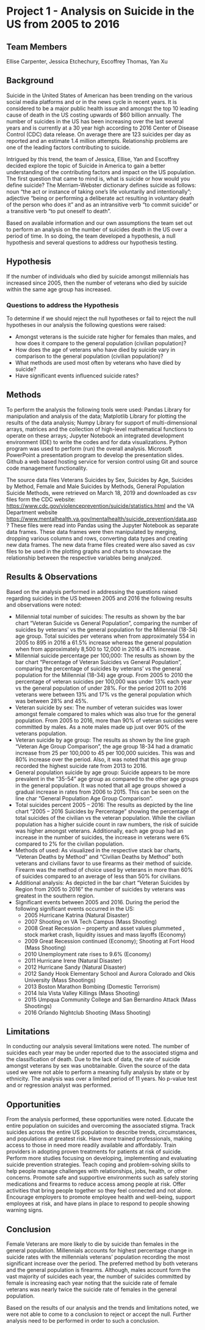 # Project 1 - Analysis on Suicide in the US from 2005 to 2016

## Team Members
Ellise Carpenter,
Jessica Etchechury,
Escoffrey Thomas,
Yan Xu


## Background

Suicide in the United States of American has been trending on the various social media platforms and or in the news cycle in recent years. It is considered to be a major public health issue and amongst the top 10 leading cause of death in the US costing upwards of $60 billion annually.  The number of suicides in the US has been increasing over the last several years and is currently at a 30 year high according to 2016 Center of Disease Control (CDC) data release.  On average there are 123 suicides per day as reported and an estimate 1.4 million attempts. Relationship problems are one of the leading factors contributing to suicide.

Intrigued by this trend, the team of Jessica, Ellise, Yan and Escoffrey decided explore the topic of Suicide in America to gain a better understanding of the contributing factors and impact on the US population. The first question that came to mind is, what is suicide or how would you define suicide?  The Merriam-Webster dictionary defines suicide as follows: noun “the act or instance of taking one’s life voluntarily and intentionally”; adjective “being or performing a deliberate act resulting in voluntary death of the person who does it” and as an intransitive verb “to commit suicide” or a transitive verb “to put oneself to death”.   

Based on available information and our own assumptions the team set out to perform an analysis on the number of suicides death in the US over a period of time.   In so doing, the team developed a hypothesis, a null hypothesis and several questions to address our hypothesis testing. 


## Hypothesis

If the number of individuals who died by suicide amongst millennials has increased since 2005, then the number of veterans who died by suicide within the same age group has increased.

### Questions to address the Hypothesis

To determine if we should reject the null hypotheses or fail to reject the null hypotheses in our analysis the following questions were raised:
* Amongst veterans is the suicide rate higher for females than males, and how does it compare to the general population (civilian population)?
* How does the age of veterans who have died by suicide vary in comparison to the general population (civilian population)?
* What methods are used most often by veterans who have died by suicide?
* Have significant events influenced suicide rates? 

## Methods

To perform the analysis the following tools were used: Pandas Library for manipulation and analysis of the data; Matplotlib Library for plotting the results of the data analysis; Numpy Library for support of multi-dimensional arrays, matrices and the collection of high-level mathematical functions to operate on these arrays; Jupyter Notebook an integrated development environment (IDE) to write the codes and for data visualizations. 
Python program was used to perform (run) the overall analysis. Microsoft PowerPoint a presentation program to develop the presentation slides.  Github a web based hosting service for version control using Git and source code management functionality.

The source data files Veterans Suicides by Sex, Suicides by Age, Suicides by Method, Female and Male Suicides by Methods, General Population Suicide Methods, were retrieved on March 18, 2019 and downloaded as csv files form the CDC website: https://www.cdc.gov/violenceprevention/suicide/statistics.html  and the VA Department website https://www.mentalhealth.va.gov/mentalhealth/suicide_prevention/data.asp? These files were read into Pandas using the Jupyter Notebook as separate data frames. These data frames were then manipulated by merging, dropping various columns and rows, converting data types and creating new data frames.  The new data frame files created were also saved as csv files to be used in the plotting graphs and charts to showcase the relationship between the respective variables being analyzed.

## Results & Observations

Based on the analysis performed in addressing the questions raised regarding suicides in the US between 2005 and 2016 the following results and observations were noted:
* Millennial total number of suicides: The results as shown by the bar chart “Veteran Suicide vs General Population”, comparing the number of suicides by veterans’ vs the general population for the Millennial (18-34) age group. Total suicides per veterans when from approximately 554 in 2005 to 895 in 2016 a 61.5% increase whereas the general population when from approximately 8,500 to 12,000 in 2016 a 41% increase.
* Millennial suicide percentage per 100,000: The results as shown by the bar chart “Percentage of Veteran Suicides vs General Population”, comparing the percentage of suicides by veterans’ vs the general population for the Millennial (18-34) age group. From 2005 to 2010 the percentage of veteran suicides per 100,000 was under 13% each year vs the general population of under 28%.  For the period 2011 to 2016 veterans were between 13% and 17% vs the general population which was between 28% and 45%.
* Veteran suicide by sex: The number of veteran suicides was lower amongst female compared to males which was also true for the general population. From 2005 to 2016, more than 90% of veteran suicides were committed by males. As a note males made up just over 90% of the veterans population.
* Veteran suicide by age group: The results as shown by the line graph “Veteran Age Group Comparison”, the age group 18-34 had a dramatic increase from 25 per 100,000 to 45 per 100,000 suicides.  This was and 80% increase over the period.  Also, it was noted that this age group recorded the highest suicide rate from 2013 to 2016.
* General population suicide by age group: Suicide appears to be more prevalent in the “35-54” age group as compared to the other age groups in the general population. It was noted that all age groups showed a gradual increase in rates from 2006 to 2015. This can be seen on the line char “General Population Age Group Comparison”. 
* Total suicides percent 2005 – 2016: The results as depicted by the line chart “2005 – 2016 Suicides by Percentage” showing the percentage of total suicides of the civilian vs the veteran population. While the civilian population has a higher suicide count in raw numbers, the risk of suicide was higher amongst veterans.  Additionally, each age group had an increase in the number of suicides, the increase in veterans were 6% compared to 2% for the civilian population.
* Methods of used: As visualized in the respective stack bar charts, “Veteran Deaths by Method” and “Civilian Deaths by Method” both veterans and civilians favor to use firearms as their method of suicide.  Firearm was the method of choice used by veterans in more than 60% of suicides compared to an average of less than 50% for civilians. 
* Additional analysis: As depicted in the bar chart “Veteran Suicides by Region from 2005 to 2016” the number of suicides by veterans was greatest in the southern region. 
* Significant events between 2005 and 2016.  During the period the following significant events occurred in the US:
    * 2005 Hurricane Katrina (Natural Disaster)
    * 2007 Shooting on VA Tech Campus (Mass Shooting)
    * 2008 Great Recession – property and asset values plummeted , stock market crash, liquidity issues and mass layoffs (Economy)
    * 2009 Great Recession continued (Economy); Shooting at Fort Hood (Mass Shooting)
    * 2010 Unemployment rate rises to 9.6% (Economy)
    * 2011 Hurricane Irene (Natural Disaster) 
    * 2012 Hurricane Sandy (Natural Disaster)
    * 2012 Sandy Hook Elementary School and Aurora Colorado and Okis University (Mass Shootings) 
    * 2013 Boston Marathon Bombing (Domestic Terrorism)
    * 2014 Isla Vista Valley Killings (Mass Shooting)
    * 2015 Umpqua Community College and San Bernardino Attack (Mass Shootings)
    * 2016 Orlando Nightclub Shooting (Mass Shooting)


## Limitations

In conducting our analysis several limitations were noted. The number of suicides each year may be under reported due to the associated stigma and the classification of death.  Due to the lack of data, the rate of suicide amongst veterans by sex was unobtainable.  Given the source of the data used we were not able to perform a meaning fully analysis by state or by ethnicity. The analysis was over a limited period of 11 years. No p-value test and or regression analyst was performed. 

## Opportunities

From the analysis performed, these opportunities were noted. Educate the entire population on suicides and overcoming the associated stigma.  Track suicides across the entire US population to describe trends, circumstances, and populations at greatest risk. Have more trained professionals, making access to those in need more readily available and affordably. Train providers in adopting proven treatments for patients at risk of suicide. Perform more studies focusing on developing, implementing and evaluating suicide prevention strategies. Teach coping and problem-solving skills to help people manage challenges with relationships, jobs, health, or other concerns. Promote safe and supportive environments such as safely storing medications and firearms to reduce access among people at risk. Offer activities that bring people together so they feel connected and not alone. Encourage employers to promote employee health and well-being, support employees at risk, and have plans in place to respond to people showing warning signs. 


## Conclusion

Female Veterans are more likely to die by suicide than females in the general population. Millennials accounts for highest percentage change in suicide rates with the millennials veterans’ population recording the most significant increase over the period.  The preferred method by both veterans and the general population is firearms.  Although, males account form the vast majority of suicides each year, the number of suicides committed by female is increasing each year noting that the suicide rate of female veterans was nearly twice the suicide rate of females in the general population.

Based on the results of our analysis and the trends and limitations noted, we were not able to come to a conclusion to reject or accept the null.  Further analysis need to be performed in order to such a conclusion.
